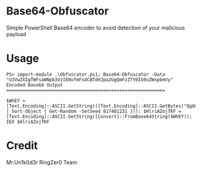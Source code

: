 # Base64-Obfuscator
Simple PowerShell Base64 encoder to avoid detection of your malicious payload

# Usage 
```
PS> import-module .\Obfuscator.ps1; Base64-Obfuscator -Data "U3VwZXIgTWFsaWNpb3VzIENvYmFsdCBTdHJpa2UgQmFzZTY0IG9uZWxpbmVy"
Encoded Base64 Output
===========================================================

$WhEY = [Text.Encoding]::ASCII.GetString(([Text.Encoding]::ASCII.GetBytes("QgUmZzF2dTBHapJpxWbyVmZ0YTIu9GFWTsNWagV3UwIXZmYvFCdsN3bpVEIz") | Sort-Object { Get-Random -SetSeed 817481231 })); $HlriAZojTKF = [Text.Encoding]::ASCII.GetString([Convert]::FromBase64String($WhEY)); IEX $HlriAZojTKF
```

# Credit
Mr.Un1k0d3r RingZer0 Team 
